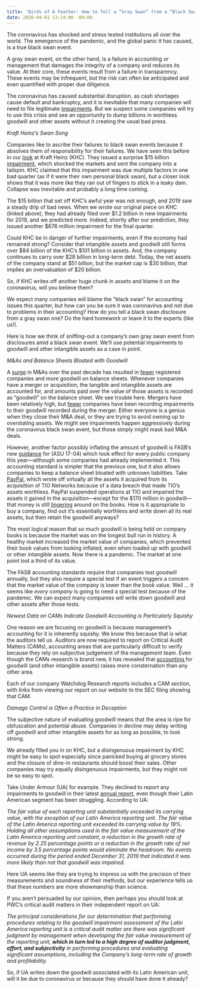 ```yaml
---
title: 'Birds of A Feather: How to Tell a “Gray Swan” from a “Black Swan.”'
date: 2020-04-01 13:14:00 -04:00
---
```


The coronavirus has shocked and stress tested institutions all over the world.  The emergence of the pandemic, and the global panic it has caused, is a true black swan event.

A gray swan event, on the other hand, is a failure in accounting or management that damages the integrity of a company and reduces its value.  At their core, these events result from a failure in transparency. These events may be infrequent, but the risk can often be anticipated and even quantified with proper due diligence.

The coronavirus has caused substantial disruption, as cash shortages cause default and bankruptcy, and it is inevitable that many companies will need to file legitimate [impairments](https://www.cfo.com/accounting/2020/02/coronavirus-five-things-finance-needs-to-think-about-before-closing-the-books/).   But we suspect some companies will try to use this crisis and see an opportunity to dump billions in worthless goodwill and other assets without it creating the usual bad press.

*Kraft Heinz’s Swan Song*

Companies like to ascribe their failures to black swan events because it absolves them of responsibility for their failures.  We have seen this before in our [look](https://blog.watchdogresearch.com/posts/kraft-heinz-warren-buffets-dunkirk/) at Kraft Heinz (KHC).  They issued a surprise $15 billion [impairment](https://www.sec.gov/Archives/edgar/data/1637459/000163745919000049/form10-k2018.htm), which shocked the markets and sent the company into a tailspin.  KHC claimed that this impairment was due multiple factors in one bad quarter (as if it were their own personal black swan), but a closer look shows that it was more like they ran out of fingers to stick in a leaky dam. Collapse was inevitable and probably a long time coming.

The $15 billion that set off KHC’s awful year was not enough, and 2019 saw a steady drip of bad news.  When we wrote our original piece on KHC (linked above), they had already filed over $1.2 billion in new impairments for 2019, and we predicted more.  Indeed, shortly after our prediction, they issued another $676 million impairment for the final quarter.

Could KHC be in danger of further impairments, even if the economy had remained strong? Consider that intangible assets and goodwill still forms over $84 billion of the KHC’s $101 billion in assets.  And, the company continues to carry over $28 billion in long-term debt.  Today, the net assets of the company stand at $51 billion, but the market cap is $30 billion, that implies an overvaluation of $20 billion.

So, if KHC writes off another huge chunk in assets and blame it on the coronavirus, will you believe them?

We expect many companies will blame the “black swan” for accounting issues this quarter, but how can you be sure it was coronavirus and not due to problems in their accounting?  How do you tell a black swan disclosure from a gray swan one?  Do the hard homework or leave it to the experts (like us!).

Here is how we think of sniffing-out a company’s own gray swan event from disclosures amid a black swan event.  We’ll use potential impairments to goodwill and other intangible assets as a case in point.

*M&As and Balance Sheets Bloated with Goodwill*

A [surge](https://imaa-institute.org/m-and-a-us-united-states/#m-and-a-history) in M&As over the past decade has resulted in [fewer](https://www.nytimes.com/2018/08/04/business/shrinking-stock-market.html) registered companies and more goodwill on balance sheets. Whenever companies have a merger or acquisition, the tangible and intangible assets are accounted for, and amounts paid over the value of those assets is recorded as “goodwill” on the balance sheet.  We see trouble here.  Mergers have been relatively high, but [fewer](https://blog.auditanalytics.com/goodwill-and-intangible-asset-impairments-in-sp-500/) companies have been recording impairments to their goodwill recorded during the merger.  Either everyone is a genius when they close their M&A deal, or they are trying to avoid owning up to overstating assets.   We might see impairments happen aggressively during the coronavirus black swan event, but those simply might mask bad M&A deals.

However, another factor possibly inflating the amount of goodwill is FASB’s new [guidance](https://www.cpajournal.com/2018/09/26/the-new-guidance-for-goodwill-impairment/) for (ASU 17-04) which took effect for every public company this year—although some companies had already implemented it.  This accounting standard is simpler that the previous one, but it also allows companies to keep a balance sheet bloated with unknown liabilities.  Take [PayPal](https://blog.watchdogresearch.com/posts/paypal-obscuring-problems-from-new-acquisitions/), which wrote off virtually all the assets it acquired from its acquisition of TIO Networks because of a data breach that made TIO’s assets worthless.  PayPal suspended operations at TIO and impaired the assets it gained in the acquisition—except for the $170 million in goodwill—that money is still [lingering](https://blog.auditanalytics.com/paypal-the-importance-of-intangible-asset-impairments/) around on the books.  How is it appropriate to buy a company, find out it’s essentially worthless and write down all its real assets, but then retain the goodwill anyways?

The most logical reason that so much goodwill is being held on company books is because the market was on the longest bull run in history.  A healthy market increased the market value of companies, which prevented their book values from looking inflated, even when loaded up with goodwill or other intangible assets.  Now there is a pandemic. The market at one point lost a third of its value.

The FASB accounting standards require that companies test goodwill annually, but they also require a special test if an event triggers a concern that the market value of the company is lower than the book value.  Well … it seems like *every company* is going to need a special test because of the pandemic.  We can expect many companies will write down goodwill and other assets after those tests.

*Newest Data on CAMs Indicate Goodwill Accounting is Particularly Squishy*

One reason we are focusing on goodwill is because management’s accounting for it is inherently squishy.  We know this because that is what the auditors tell us.  Auditors are now required to report on Critical Audit Matters (CAMs), accounting areas that are particularly difficult to verify because they rely on subjective judgement of the management team.  Even though the CAMs research is brand new, it has revealed that [accounting ](https://blog.auditanalytics.com/an-updated-overview-of-cams/)for goodwill (and other intangible assets) raises more consternation than any other area.

Each of our company Watchdog Research reports includes a CAM section, with links from viewing our report on our website to the SEC filing showing that CAM.

*Damage Control is Often a Practice in Deception*

The subjective nature of evaluating goodwill means that the area is ripe for obfuscation and potential abuse.  Companies in decline may delay writing off goodwill and other intangible assets for as long as possible, to look strong.

We already filled you in on KHC, but a disingenuous impairment by KHC might be easy to spot especially since panicked buying at grocery stores and the closure of dine-in restaurants should boost their sales.  Other companies may try equally disingenuous impairments, but they might not be so easy to spot.

Take Under Armour (UA) for example.  They declined to report any impairments to goodwill in their latest [annual report](https://www.sec.gov/ix?doc=/Archives/edgar/data/1336917/000133691720000010/ua-20191231.htm), even though their Latin American segment has been struggling. According to UA:

*The fair value of each reporting unit substantially exceeded its carrying value, with the exception of our Latin America reporting unit. The fair value of the Latin America reporting unit exceeded its carrying value by 19%. Holding all other assumptions used in the fair value measurement of the Latin America reporting unit constant, a reduction in the growth rate of revenue by 2.25 percentage points or a reduction in the growth rate of net income by 3.5 percentage points would eliminate the headroom. No events occurred during the period ended December 31, 2019 that indicated it was more likely than not that goodwill was impaired.*

Here UA seems like they are trying to impress us with the precision of their measurements and soundness of their methods, but our experience tells us that these numbers are more showmanship than science.

If you aren’t persuaded by our opinion, then perhaps you should look at PWC’s critical audit matters in their independent report on UA:

*The principal considerations for our determination that performing procedures relating to the goodwill impairment assessment of the Latin America reporting unit is a critical audit matter are there was significant judgment by management when developing the fair value measurement of the reporting unit, **which in turn led to a high degree of auditor judgment, effort, and subjectivity** in performing procedures and evaluating significant assumptions, including the Company’s long-term rate of growth and profitability.*

So, if UA writes down the goodwill associated with its Latin American unit, will it be due to coronavirus or because they should have done it already?